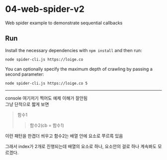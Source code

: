 # 04-web-spider-v2

Web spider example to demonstrate sequential callbacks

## Run

Install the necessary dependencies with `npm install` and then run:

```bash
node spider-cli.js https://loige.co
```

You can optionally specify the maximum depth of crawling by passing a second parameter:

```bash
node spider-cli.js https://loige.co 5
```
----
console 여기저기 찍어도 예제 이해가 잘안됨   
그냥 단적으로 짧게 보면  
> 함수1
>> 함수2(cb = 함수1)  

이런 패턴을 한겹더 씌우고 함수2는 배열 안에 요소로 쭈르륵 있음  

그래서 index가 2개로 진행되는데 배열의 요소로 하나, 요소안의 걸로 하나 계속봐도 모르겠다.  
